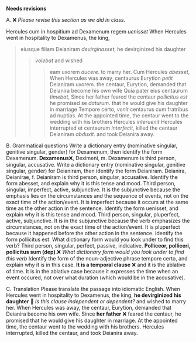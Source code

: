 **Needs revisions**

A. ❌ *Please revise this section as we did in class.*


Hercules cum in hospitium ad Dexamenum regem *uenisset*
When Hercules went in hospitality to Dexamenus, the king,
> eiusque filiam Deianiram *deuirginasset*,
> he devirginized his daughter
>> *volebat* 
>> and wished
>>> eam uxorem *ducere*.
>>> to marry her.
Cum Hercules *abesset*,
When Hercules was away,
> centaurus Eurytion *petit* Deianiram uxorem. 
> the centaur, Eurytion, demanded that Deianira become his own wife
Quia pater eius centaurum *timebat*,
Since her father feared the centaur
> *pollicitus est* 
> he promised
>> se *daturum*.
>> that he would give his daughter in marriage
Tempore certo, *venit* centaurus cum fratribus ad nuptias.
At the appointed time, the centaur went to the wedding with his brothers
> Hercules *interuenit*
> Hercules interrupted
>> et centaurum *interfecit*, 
>> killed the centaur
>>> Deianiram *abduxit*.
>>> and took Deianira away.
  
B. Grammatical questions
Write a dictionary entry (nominative singular, genitive singular, gender) for Dexamenum, then identify the form Dexamenum. **Dexamenus**❌, Deximeni, m. Dexamenum is third person, singular, accusative.
Write a dictionary entry (nominative singular, genitive singular, gender) for Deianiram, then identify the form Deianiram. Deianira, Deianirae, f. Deianiram is third person, singular, accusative.
Identify the form abesset, and explain why it is this tense and mood. Third person, singular, imperfect, active, subjunctive. It is the subjunctive because the emphasis lies on the circumstances and the sequence of events, not on the exact time of the action/event. It is imperfect because it occurs at the same time as the other action in the sentence. 
Identify the form uenisset, and explain why it is this tense and mood. Third person, singular, pluperfect, active, subjunctive. It is in the subjunctive because the verb emphasizes the circumstances, not on the exact time of the action/event. It is pluperfect because it happened before the other action in the sentence.
Identify the form pollicitus est. What dictionary form would you look under to find this verb? Third person, singular, perfect, passive, indicative. **Polliceor, polliceri, pollicitus sum (dep)**.❌ *What dictionary form would you look under to find this verb*
Identify the form of the noun-adjective phrase tempore certo, and explain why it is in this case. **It is a temporal clause** ❌ and it is the ablative of time. It is in the ablative case because it expresses the time when an event occured, not over what duration (which would be in the accusative).
  
C. Translation
Please translate the passage into idiomatic English.
When Hercules went in hospitality to Dexamenus, the king, **he devirginized his daughter** 🤔 *Is this clause independent or dependent?*
and wished to marry her.
When Hercules was away, the centaur, Eurytion, demanded that Deianira become his own wife.
Since **her father** ❌ feared the centaur, he promised that he would give his daughter in marriage.
At the appointed time, the centaur went to the wedding with his brothers.
Hercules interrupted, killed the centaur, and took Deianira away.
